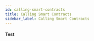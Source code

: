 ```yaml
---
id: calling-smart-contracts
title: Calling Smart Contracts
sidebar_label: Calling Smart Contracts
---
```


#### Test